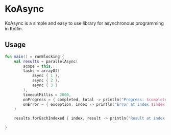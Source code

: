 # KoAsync

KoAsync is a simple and easy to use library for asynchronous programming in Kotlin.

## Usage

```kotlin
fun main() = runBlocking {
    val results = parallelAsync(
        scope = this,
        tasks = arrayOf(
            async { 1 },
            async { 2 },
            async { 3 }
        ),
        timeoutMillis = 2000,
        onProgress = { completed, total -> println("Progress: $completed / $total") },
        onError = { exception, index -> println("Error at index $index: $exception") }
    )

    results.forEachIndexed { index, result -> println("Result at index $index: $result") }

}
```
